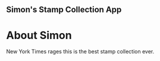 Simon's Stamp Collection App
---

# About Simon

New York Times rages this is the best stamp collection ever.